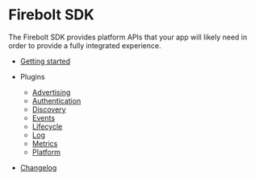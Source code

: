# Firebolt SDK

The Firebolt SDK provides platform APIs that your app will likely need in order to provide a fully integrated experience.

- [Getting started](/getting-started.md)

- Plugins
  - [Advertising](/plugins/advertising.md)
  - [Authentication](/plugins/authentication.md)
  - [Discovery](/plugins/discovery.md)
  - [Events](/plugins/events.md)
  - [Lifecycle](/plugins/lifecycle.md)
  - [Log](/plugins/log.md)
  - [Metrics](/plugins/metrics.md)
  - [Platform](/plugins/platform.md)
- [Changelog](/changelog.md)
